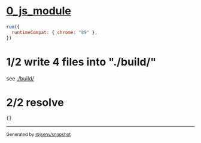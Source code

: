 # [0_js_module](../../babel_helper_shared.test.mjs#L16)

```js
run({
  runtimeCompat: { chrome: "89" },
})
```

# 1/2 write 4 files into "./build/"

see [./build/](./build/)

# 2/2 resolve

```js
{}
```
---
<sub>
  Generated by <a href="https://github.com/jsenv/core/tree/main/packages/independent/snapshot">@jsenv/snapshot</a>
</sub>